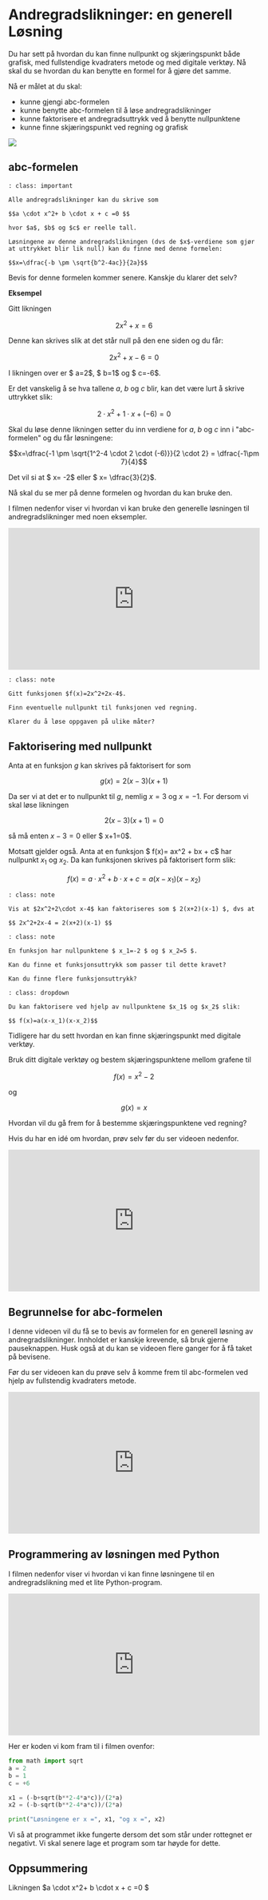 # Andregradslikninger: en generell Løsning

Du har sett på hvordan du kan finne nullpunkt og skjæringspunkt både grafisk, med fullstendige kvadraters metode og med digitale verktøy. Nå skal du se hvordan du kan benytte en formel for å gjøre det samme.

Nå er målet at du skal: 

* kunne gjengi abc-formelen
* kunne benytte abc-formelen til å løse andregradslikninger
* kunne faktorisere et andregradsuttrykk ved å benytte nullpunktene
* kunne finne skjæringspunkt ved regning og grafisk

![](/bilder/neven-krcmarek-145603-unsplash.jpg)

## abc-formelen

```{admonition} abc-formelen
: class: important

Alle andregradslikninger kan du skrive som 

$$a \cdot x^2+ b \cdot x + c =0 $$ 

hvor $a$, $b$ og $c$ er reelle tall.

Løsningene av denne andregradslikningen (dvs de $x$-verdiene som gjør at uttrykket blir lik null) kan du finne med denne formelen:

$$x=\dfrac{-b \pm \sqrt{b^2-4ac}}{2a}$$

```

Bevis for denne formelen kommer senere. Kanskje du klarer det selv?

**Eksempel**

Gitt likningen 

$$2x^2 +x =6$$

Denne kan skrives slik at det står null på den ene siden og du får:

$$2x^2+x-6 = 0$$

I likningen over er $ a=2$, $ b=1$ og $ c=-6$. 

Er det vanskelig å se hva tallene $a$, $b$ og $c$ blir, kan det være lurt å skrive uttrykket slik: 

$$ 2 \cdot x^2+ 1 \cdot x+( -6) =0 $$

Skal du løse denne likningen setter du inn verdiene for $a$, $b$ og $c$ inn i "abc-formelen" og du får løsningene:

$$x=\dfrac{-1 \pm \sqrt{1^2-4 \cdot 2 \cdot (-6)}}{2 \cdot 2} = \dfrac{-1\pm 7}{4}$$

Det vil si at $ x= -2$ eller $ x= \dfrac{3}{2}$. 

Nå skal du se mer på denne formelen og hvordan du kan bruke den.

 I filmen nedenfor viser vi hvordan vi kan bruke den generelle løsningen til andregradslikninger med noen eksempler. 

 <div style="padding:56.25% 0 0 0;position:relative;"><iframe src="https://player.vimeo.com/video/82217854?h=57f6aa0caa&title=0&byline=0&portrait=0" style="position:absolute;top:0;left:0;width:100%;height:100%;" frameborder="0" allow="autoplay; fullscreen; picture-in-picture" allowfullscreen></iframe></div><script src="https://player.vimeo.com/api/player.js"></script>

 ```{admonition} Oppgave 1 
: class: note

Gitt funksjonen $f(x)=2x^2+2x-4$.

Finn eventuelle nullpunkt til funksjonen ved regning.

Klarer du å løse oppgaven på ulike måter?
```

## Faktorisering med nullpunkt

Anta at en funksjon $g$ kan skrives på faktorisert for som 

$$ g(x)= 2(x-3)(x+1) $$

Da ser vi at det er to nullpunkt til $g$, nemlig $x=3$ og $x=-1$. For dersom vi skal løse likningen

$$ 2(x-3)(x+1)=0$$

så må enten $x-3=0$ eller $ x+1=0$. 

Motsatt gjelder også. Anta at en funksjon  $ f(x)= ax^2 + bx + c$ har nullpunkt $x_1$ og $x_2$. Da kan funksjonen skrives på faktorisert form slik:

$$f(x)= a \cdot x^2+ b \cdot x +c = a(x-x_1)(x-x_2)$$


```{admonition} Oppgave 2
: class: note

Vis at $2x^2+2\cdot x-4$ kan faktoriseres som $ 2(x+2)(x-1) $, dvs at

$$ 2x^2+2x-4 = 2(x+2)(x-1) $$

```

```{admonition} Oppgave 3
: class: note

En funksjon har nullpunktene $ x_1=-2 $ og $ x_2=5 $.

Kan du finne et funksjonsuttrykk som passer til dette kravet?

Kan du finne flere funksjonsuttrykk?
```

```{admonition} Tips
: class: dropdown

Du kan faktorisere ved hjelp av nullpunktene $x_1$ og $x_2$ slik:

$$ f(x)=a(x-x_1)(x-x_2)$$

```


Tidligere har du sett hvordan en kan finne skjæringspunkt med digitale verktøy.

Bruk ditt digitale verktøy og bestem skjæringspunktene mellom grafene til 

$$f(x)=x^2-2$$

og 
 
$$g(x)=x$$

Hvordan vil du gå frem for å bestemme skjæringspunktene ved regning?

Hvis du har en idé om hvordan, prøv selv før du ser videoen nedenfor. 



<div style="padding:56.25% 0 0 0;position:relative;"><iframe src="https://player.vimeo.com/video/82224973?h=45a58b61b1&title=0&byline=0&portrait=0" style="position:absolute;top:0;left:0;width:100%;height:100%;" frameborder="0" allow="autoplay; fullscreen; picture-in-picture" allowfullscreen></iframe></div><script src="https://player.vimeo.com/api/player.js"></script>

## Begrunnelse for abc-formelen

I denne videoen vil du få se to bevis av formelen for en generell løsning av andregradslikninger. Innholdet er kanskje krevende, så bruk gjerne pauseknappen. Husk også at du kan se videoen flere ganger for å få taket på bevisene.

Før du ser videoen kan du prøve selv å komme frem til abc-formelen ved hjelp av fullstendig kvadraters metode. 

<div style="padding:56.25% 0 0 0;position:relative;"><iframe src="https://player.vimeo.com/video/82283437?h=296f4260cf&title=0&byline=0&portrait=0" style="position:absolute;top:0;left:0;width:100%;height:100%;" frameborder="0" allow="autoplay; fullscreen; picture-in-picture" allowfullscreen></iframe></div><script src="https://player.vimeo.com/api/player.js"></script>

## Programmering av løsningen med Python

I filmen nedenfor viser vi hvordan vi kan finne løsningene til en andregradslikning med et lite Python-program. 

<div style="padding:56.25% 0 0 0;position:relative;"><iframe src="https://player.vimeo.com/video/478476163?h=1887a1a01f&title=0&byline=0&portrait=0" style="position:absolute;top:0;left:0;width:100%;height:100%;" frameborder="0" allow="autoplay; fullscreen; picture-in-picture" allowfullscreen></iframe></div><script src="https://player.vimeo.com/api/player.js"></script>

Her er koden vi kom fram til i filmen ovenfor: 

```python
from math import sqrt 
a = 2
b = 1
c = +6

x1 = (-b+sqrt(b**2-4*a*c))/(2*a)
x2 = (-b-sqrt(b**2-4*a*c))/(2*a)

print("Løsningene er x =", x1, "og x =", x2)
```

Vi så at programmet ikke fungerte dersom det som står under rottegnet er negativt.  Vi skal senere lage et program som tar høyde for dette. 

## Oppsummering

Likningen $a \cdot x^2+ b \cdot x + c =0 $
